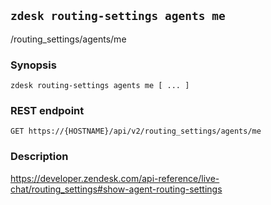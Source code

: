 ## `zdesk routing-settings agents me`

/routing_settings/agents/me

### Synopsis

    zdesk routing-settings agents me [ ... ]

### REST endpoint

    GET https://{HOSTNAME}/api/v2/routing_settings/agents/me

### Description

https://developer.zendesk.com/api-reference/live-chat/routing_settings#show-agent-routing-settings


